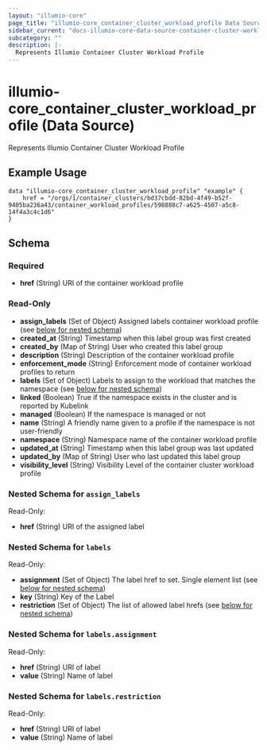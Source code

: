 ```yaml
---
layout: "illumio-core"
page_title: "illumio-core_container_cluster_workload_profile Data Source - terraform-provider-illumio-core"
sidebar_current: "docs-illumio-core-data-source-container-cluster-workload-profile "
subcategory: ""
description: |-
  Represents Illumio Container Cluster Workload Profile
---
```


# illumio-core_container_cluster_workload_profile (Data Source)

Represents Illumio Container Cluster Workload Profile

Example Usage
------------

```hcl
data "illumio-core_container_cluster_workload_profile" "example" {
    href = "/orgs/1/container_clusters/bd37cbdd-82bd-4f49-b52f-9405ba236a43/container_workload_profiles/598888c7-a625-4507-a5c8-14f4a3c4c1d6"
}
```

## Schema

### Required

- **href** (String) URI of the container workload profile

### Read-Only

- **assign_labels** (Set of Object) Assigned labels container workload profile (see [below for nested schema](#nestedatt--assign_labels))
- **created_at** (String) Timestamp when this label group was first created
- **created_by** (Map of String) User who created this label group
- **description** (String) Description of the container workload profile
- **enforcement_mode** (String) Enforcement mode of container workload profiles to return
- **labels** (Set of Object) Labels to assign to the workload that matches the namespace (see [below for nested schema](#nestedatt--labels))
- **linked** (Boolean) True if the namespace exists in the cluster and is reported by Kubelink
- **managed** (Boolean) If the namespace is managed or not
- **name** (String) A friendly name given to a profile if the namespace is not user-friendly
- **namespace** (String) Namespace name of the container workload profile
- **updated_at** (String) Timestamp when this label group was last updated
- **updated_by** (Map of String) User who last updated this label group
- **visibility_level** (String) Visibility Level of the container cluster workload profile

<a id="nestedatt--assign_labels"></a>
### Nested Schema for `assign_labels`

Read-Only:

- **href** (String) URI of the assigned label

<a id="nestedatt--labels"></a>
### Nested Schema for `labels`

Read-Only:

- **assignment** (Set of Object) The label href to set. Single element list (see [below for nested schema](#nestedobjatt--labels--assignment))
- **key** (String) Key of the Label
- **restriction** (Set of Object) The list of allowed label hrefs (see [below for nested schema](#nestedobjatt--labels--restriction))

<a id="nestedobjatt--labels--assignment"></a>
### Nested Schema for `labels.assignment`

Read-Only:

- **href** (String) URI of label
- **value** (String) Name of label

<a id="nestedobjatt--labels--restriction"></a>
### Nested Schema for `labels.restriction`

Read-Only:

- **href** (String) URI of label
- **value** (String) Name of label


